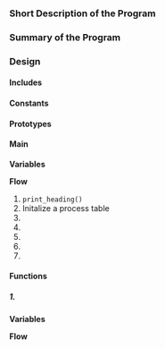 ### Short Description of the Program


### Summary of the Program

### Design

#### Includes

#### Constants


#### Prototypes


#### Main
**Variables**


**Flow**
1. `print_heading()`
2. Initalize a process table 
3.
4.
5.
6.
7.

#### Functions

##### 1.
**Variables**


**Flow**
